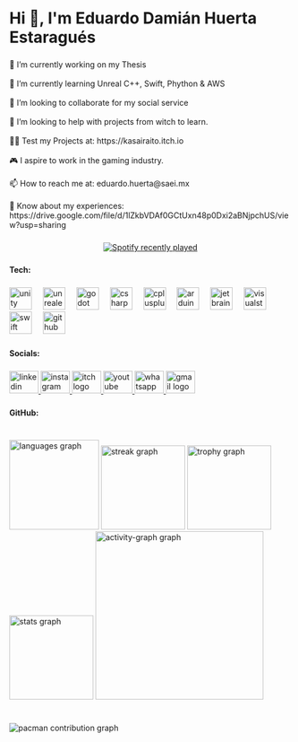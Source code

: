 <h1 align="left">Hi 👾, I'm Eduardo Damián Huerta Estaragués</h1>

###

<p align="left">🔭 I’m currently working on my Thesis<br><br>🌱 I’m currently learning Unreal C++, Swift, Phython & AWS<br><br>👯 I’m looking to collaborate for my social service<br><br>🤝 I’m looking to help with projects from witch to learn.<br><br>👨‍💻 Test my Projects at: https://kasairaito.itch.io<br><br>🎮 I aspire to work in the gaming industry.<br><br>📫 How to reach me at: eduardo.huerta@saei.mx<br><br>📄 Know about my experiences: https://drive.google.com/file/d/1lZkbVDAf0GCtUxn48p0Dxi2aBNjpchUS/view?usp=sharing</p>

###

<div align="center">
  <a href="https://open.spotify.com/user/nupx25tsnfhpgtmb8lk5v9vkz">
    <img src="https://spotify-recently-played-readme.vercel.app/api?user=nupx25tsnfhpgtmb8lk5v9vkz&count=5&unique=true" alt="Spotify recently played"  />
  </a>
</div>

###

<h4 align="left">Tech:</h4>

###

<div align="left">
  <img src="https://skillicons.dev/icons?i=unity" height="40" alt="unity logo"  />
  <img width="12" />
  <img src="https://skillicons.dev/icons?i=unreal" height="40" alt="unrealengine logo"  />
  <img width="12" />
  <img src="https://skillicons.dev/icons?i=godot" height="40" alt="godot logo"  />
  <img width="12" />
  <img src="https://cdn.jsdelivr.net/gh/devicons/devicon/icons/csharp/csharp-original.svg" height="40" alt="csharp logo"  />
  <img width="12" />
  <img src="https://cdn.jsdelivr.net/gh/devicons/devicon/icons/cplusplus/cplusplus-original.svg" height="40" alt="cplusplus logo"  />
  <img width="12" />
  <img src="https://skillicons.dev/icons?i=arduino" height="40" alt="arduino logo"  />
  <img width="12" />
  <img src="https://cdn.jsdelivr.net/gh/devicons/devicon/icons/jetbrains/jetbrains-original.svg" height="40" alt="jetbrains logo"  />
  <img width="12" />
  <img src="https://skillicons.dev/icons?i=visualstudio" height="40" alt="visualstudio logo"  />
  <img width="12" />
  <img src="https://skillicons.dev/icons?i=swift" height="40" alt="swift logo"  />
  <img width="12" />
  <img src="https://skillicons.dev/icons?i=github" height="40" alt="github logo"  />
</div>

###

<h4 align="left">Socials:</h4>

###

<div align="left">
  <a href="https://www.linkedin.com/in/eduardo-damián-huerta-estaragués-667791307/" target="_blank">
    <img src="https://raw.githubusercontent.com/maurodesouza/profile-readme-generator/master/src/assets/icons/social/linkedin/default.svg" width="52" height="40" alt="linkedin logo"  />
  </a>
  <a href="https://www.instagram.com/kasairaito?igsh=MW5md251d2wxdGFlYw%3D%3D&utm_source=qr" target="_blank">
    <img src="https://raw.githubusercontent.com/maurodesouza/profile-readme-generator/master/src/assets/icons/social/instagram/default.svg" width="52" height="40" alt="instagram logo"  />
  </a>
  <a href="https://kasairaito.itch.io" target="_blank">
    <img src="https://raw.githubusercontent.com/maurodesouza/profile-readme-generator/master/src/assets/icons/social/itch/default.svg" width="52" height="40" alt="itch logo"  />
  </a>
  <a href="https://youtube.com/@kasairaito?si=iWwsUR6nrkQnJuGH" target="_blank">
    <img src="https://raw.githubusercontent.com/maurodesouza/profile-readme-generator/master/src/assets/icons/social/youtube/default.svg" width="52" height="40" alt="youtube logo"  />
  </a>
  <a href="+52 55 3735 3356" target="_blank">
    <img src="https://raw.githubusercontent.com/maurodesouza/profile-readme-generator/master/src/assets/icons/social/whatsapp/default.svg" width="52" height="40" alt="whatsapp logo"  />
  </a>
  <a href="eduardo.huerta@saei.mx" target="_blank">
    <img src="https://raw.githubusercontent.com/maurodesouza/profile-readme-generator/master/src/assets/icons/social/gmail/default.svg" width="52" height="40" alt="gmail logo"  />
  </a>
</div>

###

<h4 align="left">GitHub:</h4>

###

<br clear="both">

<div align="left">
  <img src="https://github-readme-stats.vercel.app/api/top-langs?username=kasairaito&locale=en&hide_title=true&layout=compact&card_width=320&langs_count=8&theme=dark&hide_border=true&order=2" height="160" alt="languages graph"  />
  <img src="https://streak-stats.demolab.com?user=kasairaito&locale=en&mode=weekly&theme=dark&hide_border=true&border_radius=5&order=3" height="150" alt="streak graph"  />
  <img src="https://github-profile-trophy.vercel.app?username=kasairaito&theme=darkhub&column=-1&row=1&margin-w=8&margin-h=8&no-bg=false&no-frame=true&order=4" height="150" alt="trophy graph"  />
  <img src="https://github-readme-stats.vercel.app/api?username=kasairaito&hide_title=true&hide_rank=false&show_icons=true&include_all_commits=true&count_private=true&disable_animations=false&theme=dark&locale=en&hide_border=true&order=1&custom_title=Stats" height="150" alt="stats graph"  />
  <img src="https://github-readme-activity-graph.vercel.app/graph?username=kasairaito&radius=16&theme=react&area=true&order=5&hide_border=true&hide_title=true&bg_color=151515&title_color=FF79C6&point=FF79C6&area_color=FF79C6&line=FF79C6&color=#C4CBD3" height="300" alt="activity-graph graph"  />
</div>

###

<br clear="both">

<picture>
  <source media="(prefers-color-scheme: dark)" srcset="https://raw.githubusercontent.com/kasairaito/kasairaito/output/pacman-contribution-graph-dark.svg">
  <source media="(prefers-color-scheme: light)" srcset="https://raw.githubusercontent.com/kasairaito/kasairaito/output/pacman-contribution-graph.svg">
  <img alt="pacman contribution graph" src="https://raw.githubusercontent.com/kasairaito/kasairaito/output/pacman-contribution-graph.svg">
</picture>

###

